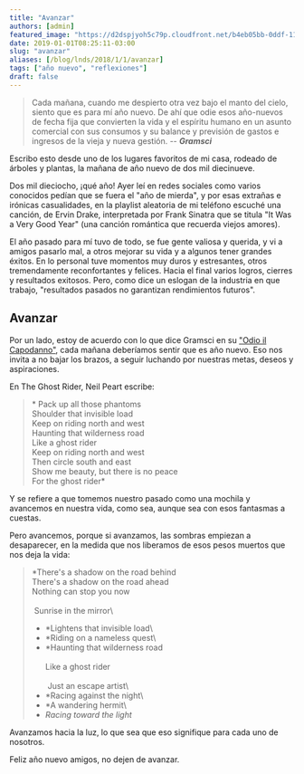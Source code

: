 ```yaml
---
title: "Avanzar"
authors: [admin]
featured_image: "https://d2dspjyoh5c79p.cloudfront.net/b4eb05bb-0ddf-11e9-a030-2b5831f8ecb5-aa9f18b7"
date: 2019-01-01T08:25:11-03:00
slug: "avanzar"
aliases: [/blog/lnds/2018/1/1/avanzar]
tags: ["año nuevo", "reflexiones"]
draft: false
---
```


> Cada mañana, cuando me despierto otra vez bajo el manto del cielo,
> siento que es para mí año nuevo. De ahí que odie esos año-nuevos de
> fecha fija que convierten la vida y el espíritu humano en un asunto
> comercial con sus consumos y su balance y previsión de gastos e
> ingresos de la vieja y nueva gestión.
> \-- ***Gramsci***

Escribo esto desde uno de los lugares favoritos de mi casa, rodeado de
árboles y plantas, la mañana de año nuevo de dos mil diecinueve.

Dos mil dieciocho, ¡qué año! Ayer leí en redes sociales como varios
conocidos pedían que se fuera el "año de mierda", y por esas extrañas
e irónicas casualidades, en la playlist aleatoria de mi teléfono escuché
una canción, de Ervin Drake, interpretada por Frank Sinatra que se
titula "It Was a Very Good Year" (una canción romántica que recuerda
viejos amores).


El año pasado para mí tuvo de todo, se fue gente valiosa y querida, y vi
a amigos pasarlo mal, a otros mejorar su vida y a algunos tener grandes
éxitos. En lo personal tuve momentos muy duros y estresantes, otros
tremendamente reconfortantes y felices. Hacia el final varios logros,
cierres y resultados exitosos. Pero, como dice un eslogan de la
industria en que trabajo, "resultados pasados no garantizan rendimientos
futuros".

## Avanzar

Por un lado, estoy de acuerdo con lo que dice Gramsci en su ["Odio il
Capodanno"](http://izquierdadiario.com/Odio-el-ano-nuevo-de-Antonio-Gramsci?fbclid=IwAR12yXn12BfJ6TpT-2XGt_fOPzMIKbPWmFNLBGd8i8XJNExFPp8PhZnjXqA),
cada mañana deberíamos sentir que es año nuevo. Eso nos invita a no
bajar los brazos, a seguir luchando por nuestras metas, deseos y
aspiraciones.

En The Ghost Rider, Neil Peart escribe:

> * Pack up all those phantoms\
> Shoulder that invisible load\
> Keep on riding north and west\
> Haunting that wilderness road\
> Like a ghost rider\
> Keep on riding north and west\
> Then circle south and east\
> Show me beauty, but there is no peace\
> For the ghost rider*

Y se refiere a que tomemos nuestro pasado como una mochila y avancemos
en nuestra vida, como sea, aunque sea con esos fantasmas a
cuestas.

Pero avancemos, porque si avanzamos, las sombras empiezan a
desaparecer, en la medida que nos liberamos de esos pesos muertos que
nos deja la vida:

> *There's a shadow on the road behind\
> There's a shadow on the road ahead\
> Nothing can stop you now\
> \
>  Sunrise in the mirror\
> * *Lightens that invisible load\
> * *Riding on a nameless quest\
> * *Haunting that wilderness road\
> \
> Like a ghost rider\
> \
>  Just an escape artist\
> * *Racing against the night\
> * *A wandering hermit\
> * *Racing toward the light*

Avanzamos hacia la luz, lo que sea que eso signifique para cada uno de
nosotros.

Feliz año nuevo amigos, no dejen de avanzar.

